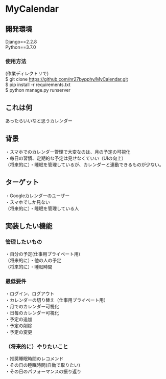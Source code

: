 # MyCalendar
## 開発環境
Django==2.2.8<br>
Python==3.7.0

### 使用方法
(作業ディレクトリで)<br>
$ git clone https://github.com/nr27bypphy/MyCalendar.git<br>
$ pip install -r requirements.txt<br>
$ python manage.py runserver

## これは何

あったらいいなと思うカレンダー

## 背景

・スマホでのカレンダー管理で大変なのは、月の予定の可視化<br>
・毎日の習慣、定期的な予定は見せなくていい（UIの向上）<br>
（将来的に）・睡眠を管理しているが、カレンダーと連動できるものが少ない。

## ターゲット

・Googleカレンダーのユーザー<br>
・スマホでしか見ない<br>
（将来的に）・睡眠を管理している人

## 実装したい機能
### 管理したいもの

・自分の予定(仕事用プライベート用)<br>
（将来的に）・他の人の予定<br>
（将来的に）・睡眠時間

### 最低要件

・ログイン、ログアウト<br>
・カレンダーの切り替え（仕事用プライベート用）<br>
・月でのカレンダー可視化<br>
・日毎のカレンダー可視化<br>
・予定の追加<br>
・予定の削除<br>
・予定の変更

### （将来的に）やりたいこと

・推奨睡眠時間のレコメンド<br>
・その日の睡眠時間(自動で取りたい)<br>
・その日のパフォーマンスの振り返り
